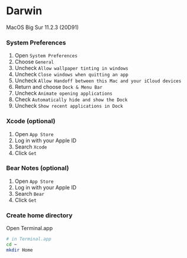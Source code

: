 # Darwin
MacOS Big Sur 11.2.3 (20D91)

### System Preferences
1. Open `System Preferences`
2. Choose `General`
3. Uncheck `Allow wallpaper tinting in windows`
4. Uncheck `Close windows when quitting an app`
5. Uncheck `Allow Handoff between this Mac and your iCloud devices`
6. Return and choose `Dock & Menu Bar`
7. Uncheck `Animate opening applications`
8. Check `Automatically hide and show the Dock`
9. Uncheck `Show recent applications in Dock`

### Xcode (optional)
1. Open `App Store`
2. Log in with your Apple ID
3. Search `Xcode`
4. Click `Get`

### Bear Notes (optional)
1. Open `App Store`
2. Log in with your Apple ID
3. Search `Bear`
4. Click `Get`

### Create home directory
Open Terminal.app
```ZSH
# in Terminal.app
cd ~
mkdir Home
```
